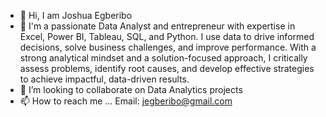 - 👋 Hi, I am Joshua Egberibo
- 👀 I'm a passionate Data Analyst and entrepreneur with expertise in Excel, Power BI, Tableau, SQL, and Python. I use data to drive informed decisions, solve business challenges, and improve performance. With a strong analytical mindset and a solution-focused approach, I critically assess problems, identify root causes, and develop effective strategies to achieve impactful, data-driven results.
- 💞️ I’m looking to collaborate on Data Analytics projects
- 📫 How to reach me ...
Email: jegberibo@gmail.com
<!---
Joshua-the-Dev/Joshua-the-Dev is a ✨ special ✨ repository because its `README.md` (this file) appears on your GitHub profile.
You can click the Preview link to take a look at your changes.
--->
